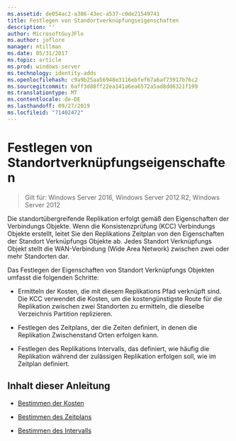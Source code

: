 ```yaml
---
ms.assetid: de054ac2-a386-43ec-a537-c0de21549741
title: Festlegen von Standortverknüpfungseigenschaften
description: ''
author: MicrosoftGuyJFlo
ms.author: joflore
manager: mtillman
ms.date: 05/31/2017
ms.topic: article
ms.prod: windows-server
ms.technology: identity-adds
ms.openlocfilehash: c9a9b25aa56948e3116ebfef67a6af73917b76c2
ms.sourcegitcommit: 6aff3d88ff22ea141a6ea6572a5ad8dd6321f199
ms.translationtype: MT
ms.contentlocale: de-DE
ms.lasthandoff: 09/27/2019
ms.locfileid: "71402472"
---
```

# <a name="setting-site-link-properties"></a>Festlegen von Standortverknüpfungseigenschaften

>Gilt für: Windows Server 2016, Windows Server 2012 R2, Windows Server 2012

Die standortübergreifende Replikation erfolgt gemäß den Eigenschaften der Verbindungs Objekte. Wenn die Konsistenzprüfung (KCC) Verbindungs Objekte erstellt, leitet Sie den Replikations Zeitplan von den Eigenschaften der Standort Verknüpfungs Objekte ab. Jedes Standort Verknüpfungs Objekt stellt die WAN-Verbindung (Wide Area Network) zwischen zwei oder mehr Standorten dar.  
  
Das Festlegen der Eigenschaften von Standort Verknüpfungs Objekten umfasst die folgenden Schritte:  
  
-   Ermitteln der Kosten, die mit diesem Replikations Pfad verknüpft sind. Die KCC verwendet die Kosten, um die kostengünstigste Route für die Replikation zwischen zwei Standorten zu ermitteln, die dieselbe Verzeichnis Partition replizieren.  
  
-   Festlegen des Zeitplans, der die Zeiten definiert, in denen die Replikation Zwischenstand Orten erfolgen kann.  
  
-   Festlegen des Replikations Intervalls, das definiert, wie häufig die Replikation während der zulässigen Replikation erfolgen soll, wie im Zeitplan definiert.  
  
## <a name="in-this-guide"></a>Inhalt dieser Anleitung  
  
-   [Bestimmen der Kosten](../../ad-ds/plan/Determining-the-Cost.md)  
  
-   [Bestimmen des Zeitplans](../../ad-ds/plan/Determining-the-Schedule.md)  
  
-   [Bestimmen des Intervalls](../../ad-ds/plan/Determining-the-Interval.md)  
  


